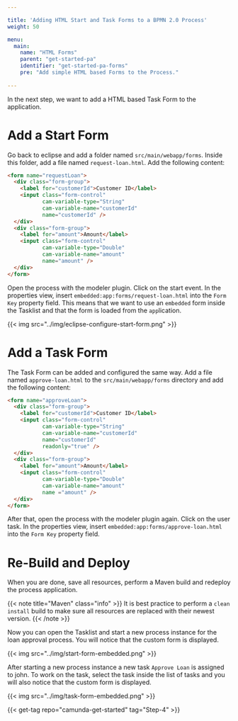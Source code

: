 ```yaml
---

title: 'Adding HTML Start and Task Forms to a BPMN 2.0 Process'
weight: 50

menu:
  main:
    name: "HTML Forms"
    parent: "get-started-pa"
    identifier: "get-started-pa-forms"
    pre: "Add simple HTML based Forms to the Process."
    
---
```


In the next step, we want to add a HTML based Task Form to the application.

# Add a Start Form

Go back to eclipse and add a folder named `src/main/webapp/forms`. Inside this folder, add a file named `request-loan.html`. Add the following content:

```html
<form name="requestLoan">
  <div class="form-group">
    <label for="customerId">Customer ID</label>
    <input class="form-control"
           cam-variable-type="String"
           cam-variable-name="customerId"
           name="customerId" />
  </div>
  <div class="form-group">
    <label for="amount">Amount</label>
    <input class="form-control"
           cam-variable-type="Double"
           cam-variable-name="amount"
           name="amount" />
  </div>
</form>
```

Open the process with the modeler plugin. Click on the start event. In the properties view, insert `embedded:app:forms/request-loan.html` into the `Form Key` property field. This means that we want to use an `embedded` form inside the Tasklist and that the form is loaded from the `app`lication.

{{< img src="../img/eclipse-configure-start-form.png" >}}

# Add a Task Form

The Task Form can be added and configured the same way. Add a file named `approve-loan.html` to the `src/main/webapp/forms` directory and add the following content:

```html
<form name="approveLoan">
  <div class="form-group">
    <label for="customerId">Customer ID</label>
    <input class="form-control"
           cam-variable-type="String"
           cam-variable-name="customerId"
           name="customerId"
           readonly="true" />
  </div>
  <div class="form-group">
    <label for="amount">Amount</label>
    <input class="form-control"
           cam-variable-type="Double"
           cam-variable-name="amount"
           name ="amount" />
  </div>
</form>
```

After that, open the process with the modeler plugin again. Click on the user task. In the properties view, insert `embedded:app:forms/approve-loan.html` into the `Form Key` property field.

# Re-Build and Deploy

When you are done, save all resources, perform a Maven build and redeploy the process application.

{{< note title="Maven" class="info" >}}
It is best practice to perform a `clean install` build to make sure all resources are replaced with their newest version.
{{< /note >}}

Now you can open the Tasklist and start a new process instance for the loan approval process. You will notice that the custom form is displayed.

{{< img src="../img/start-form-embedded.png" >}}

After starting a new process instance a new task `Approve Loan` is assigned to john. To work on the task, select the task inside the list of tasks and you will also notice that the custom form is displayed.

{{< img src="../img/task-form-embedded.png" >}}

{{< get-tag repo="camunda-get-started" tag="Step-4" >}}
